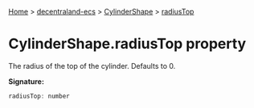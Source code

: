 [Home](./index) &gt; [decentraland-ecs](./decentraland-ecs.md) &gt; [CylinderShape](./decentraland-ecs.cylindershape.md) &gt; [radiusTop](./decentraland-ecs.cylindershape.radiustop.md)

# CylinderShape.radiusTop property

The radius of the top of the cylinder. Defaults to 0.

**Signature:**
```javascript
radiusTop: number
```
